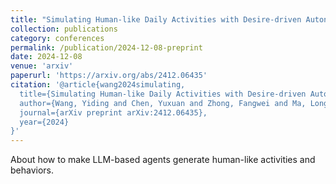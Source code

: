 ```yaml
---
title: "Simulating Human-like Daily Activities with Desire-driven Autonomy"
collection: publications
category: conferences
permalink: /publication/2024-12-08-preprint
date: 2024-12-08
venue: 'arxiv'
paperurl: 'https://arxiv.org/abs/2412.06435'
citation: '@article{wang2024simulating,
  title={Simulating Human-like Daily Activities with Desire-driven Autonomy},
  author={Wang, Yiding and Chen, Yuxuan and Zhong, Fangwei and Ma, Long and Wang, Yizhou},
  journal={arXiv preprint arXiv:2412.06435},
  year={2024}
}'
---
```


About how to make LLM-based agents generate human-like activities and behaviors.
